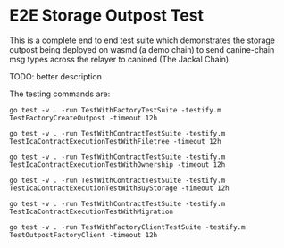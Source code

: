 # E2E Storage Outpost Test

This is a complete end to end test suite which demonstrates the storage outpost being deployed on wasmd (a demo chain) to send 
canine-chain msg types across the relayer to canined (The Jackal Chain).

TODO: better description 

The testing commands are:

```
go test -v . -run TestWithFactoryTestSuite -testify.m TestFactoryCreateOutpost -timeout 12h

go test -v . -run TestWithContractTestSuite -testify.m TestIcaContractExecutionTestWithFiletree -timeout 12h

go test -v . -run TestWithContractTestSuite -testify.m TestIcaContractExecutionTestWithOwnership -timeout 12h

go test -v . -run TestWithContractTestSuite -testify.m TestIcaContractExecutionTestWithBuyStorage -timeout 12h

go test -v . -run TestWithContractTestSuite -testify.m TestIcaContractExecutionTestWithMigration  

go test -v . -run TestWithFactoryClientTestSuite -testify.m TestOutpostFactoryClient -timeout 12h

```

